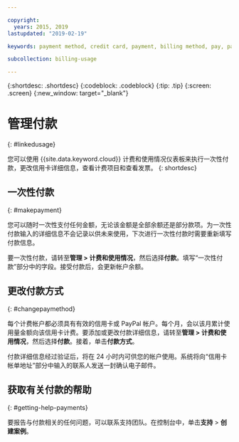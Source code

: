 ```yaml
---

copyright:
  years: 2015, 2019
lastupdated: "2019-02-19"

keywords: payment method, credit card, payment, billing method, pay, pay my bill

subcollection: billing-usage

---
```


{:shortdesc: .shortdesc}
{:codeblock: .codeblock}
{:tip: .tip}
{:screen: .screen}
{:new_window: target="_blank"}


# 管理付款
{: #linkedusage}

您可以使用 {{site.data.keyword.cloud}} 计费和使用情况仪表板来执行一次性付款，更改信用卡详细信息，查看计费项目和查看发票。
{: shortdesc}


## 一次性付款
{: #makepayment}

您可以随时一次性支付任何金额，无论该金额是全部余额还是部分款项。为一次性付款输入的详细信息不会记录以供未来使用，下次进行一次性付款时需要重新填写付款信息。  

要一次性付款，请转至**管理 > 计费和使用情况**，然后选择**付款**。填写“一次性付款”部分中的字段。接受付款后，会更新帐户余额。


## 更改付款方式
{: #changepaymethod}

每个计费帐户都必须具有有效的信用卡或 PayPal 帐户。每个月，会以该月累计使用量金额向该信用卡计费。要添加或更改付款详细信息，请转至**管理 > 计费和使用情况**，然后选择**付款**。接着，单击**付款方式**。

付款详细信息经过验证后，将在 24 小时内可供您的帐户使用。系统将向“信用卡帐单地址”部分中输入的联系人发送一封确认电子邮件。


## 获取有关付款的帮助
{: #getting-help-payments}

要报告与付款相关的任何问题，可以联系支持团队。在控制台中，单击**支持** > **创建案例**。
